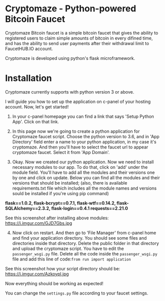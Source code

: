 # Cryptomaze - Python-powered Bitcoin Faucet
Cryptomaze Bitcoin faucet is a simple bitcoin faucet that gives the ability to registered users to claim simple amounts of bitcoin in every difined time, and has the ability to send user payments after their withdrawal limit to FaucetHUB.IO account.

Cryptomaze is developed using python's flask microframework.

# Installation
Cryptomaze currently supports with python version 3 or above.

I will guide you how to set up the application on c-panel of your hosting account. Now, let's get started!

1. In your c-panel homepage you can find a link that says 'Setup Python App'. Click on that link.

2. In this page now we're going to create a python application for Cryptomaze faucet script. Choose the python version to 3.6, and in 'App Directory' field enter a name to your python application, in my case it's cryptomaze. And then you'll have to select the faucet url to appear cryptomaze faucet. Select it from 'App Domain'.

3. Okay. Now we created our python application. Now we need to install necessary modules to our app. To do that, click on 'add' under the module field. You'll have to add all the modules and their versions one by one and click on update. Below you can find all the modules and their versions that should be installed; (also, there is available requirements.txt file which includes all the module names and versions sould be installed if you're using pip command)

**flask==1.0.2, flask-bcrypt==0.7.1, flask-wtf==0.14.2, flask-SQLAlchemy==2.3.2, flask-login==0.4.1 requests==2.21.0**

See this screenshot after installing above modules: https://i.imgur.com/GJD7Gbs.jpg

4. Now click on restart. And then go to 'File Manager' from c-panel home and find your application directory. You should see some files and directories inside that directory. Delete the public folder in that directory and upload the cryptomaze script. You have to edit the  `passenger_wsgi.py` file. Delete all the code inside the `passenger_wsgi.py` file and add this line of code:`from run import application`

See this screenshot how your script directory should be: https://i.imgur.com/Azkoypl.jpg

Now everything should be working as expected!

You can change the `settings.py` file according to your faucet settings.


